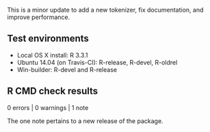 This is a minor update to add a new tokenizer, fix documentation, and improve performance.

## Test environments

* Local OS X install: R 3.3.1
* Ubuntu 14.04 (on Travis-CI): R-release, R-devel, R-oldrel
* Win-builder: R-devel and R-release

## R CMD check results

0 errors | 0 warnings | 1 note

The one note pertains to a new release of the package. 

